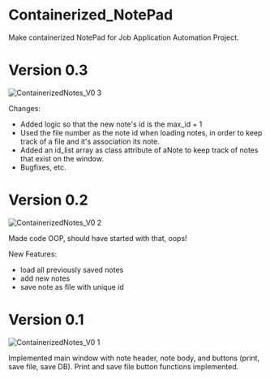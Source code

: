 # Containerized_NotePad
Make containerized NotePad for Job Application Automation Project.

# Version 0.3

![ContainerizedNotes_V0 3](https://github.com/user-attachments/assets/108a2abf-791c-4ac3-95a1-484bb8ef221a)

Changes:
* Added logic so that the new note's id is the max_id + 1
* Used the file number as the note id when loading notes, in order to keep track of a file and it's association its note.
* Added an id_list array as class attribute of aNote to keep track of notes that exist on the window.
* Bugfixes, etc.

# Version 0.2

![ContainerizedNotes_V0 2](https://github.com/user-attachments/assets/683b0d31-71a0-4d08-8b3d-4f56af0ef4ea)

Made code OOP, should have started with that, oops!

New Features:
* load all previously saved notes
* add new notes
* save note as file with unique id

# Version 0.1

![ContainerizedNotes_V0 1](https://github.com/user-attachments/assets/2326d388-d824-4518-b79c-5c326be3d758)

Implemented main window with note header, note body, and buttons (print, save file, save DB). Print and save file button functions implemented.
